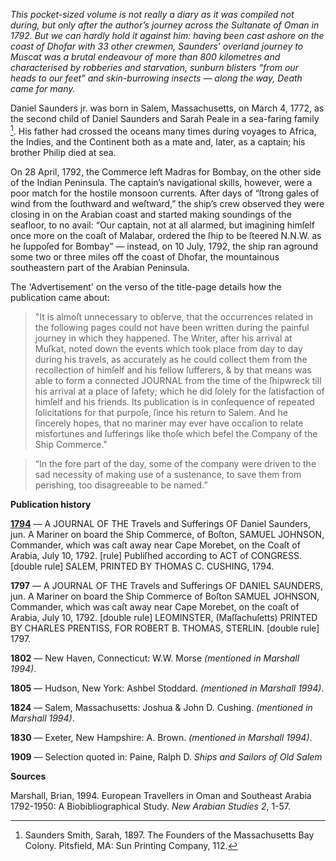 _This pocket-sized volume is not really a diary as it was compiled not during, but only after the author’s journey across the Sultanate of Oman in 1792. But we can hardly hold it against him: having been cast ashore on the coast of Dhofar with 33 other crewmen, Saunders' overland journey to Muscat was a brutal endeavour of more than 800 kilometres and characterised by robberies and starvation, sunburn blisters “from our heads to our feet” and skin-burrowing insects — along the way, Death came for many._

Daniel Saunders jr. was born in Salem, Massachusetts, on March 4, 1772, as the second child of Daniel Saunders and Sarah Peale in a sea-faring family [^1]. His father had crossed the oceans many times during voyages to Africa, the Indies, and the Continent both as a mate and, later, as a captain; his brother Philip died at sea. 

On 28 April, 1792, the Commerce left Madras for Bombay, on the other side of the Indian Peninsula. The captain’s navigational skills, however, were a poor match for the hostile monsoon currents. After days of “ſtrong gales of wind from the ſouthward and weſtward,” the ship’s crew observed they were closing in on the Arabian coast and started making soundings of the seafloor, to no avail: “Our captain, not at all alarmed, but imagining himſelf once more on the coaſt of Malabar, ordered the ſhip to be ſteered N.N.W. as he ſuppoſed for Bombay” — instead, on 10 July, 1792, the ship ran aground some two or three miles off the coast of Dhofar, the mountainous southeastern part of the Arabian Peninsula.  

The 'Advertisement' on the verso of the title-page details how the publication came about: 

> "It is almoſt unnecessary to obſerve, that the occurrences related in the following pages could not have been written during the painful journey in which they happened. The Writer, after his arrival at Muſkat, noted down the events which took place from day to day during his travels, as accurately as he could collect them from the recollection of himſelf and his fellow ſufferers, & by that means was able to form a connected JOURNAL from the time of the ſhipwreck till his arrival at a place of ſafety; which he did ſolely for the ſatisfaction of himſelf and his friends. Its publication is in conſequence of repeated ſolicitations for that purpoſe, ſince his return to Salem. And he ſincerely hopes, that no mariner may ever have occaſion to relate misfortunes and ſufferings like thoſe which befel the Company of the Ship Commerce."


> “In the fore part of the day, some of the company were driven to the sad necessity of making use of a sustenance, to save them from perishing, too disagreeable to be named.” 

**Publication history**

[**1794**](https://books.google.nl/books?id=RR9XAAAAcAAJ&hl=nl&pg=PA1#v=onepage&q&f=false) — A JOURNAL OF THE Travels and Sufferings OF Daniel Saunders, jun. A Mariner on board the Ship Commerce, of Boſton, SAMUEL JOHNSON, Commander, which was caſt away near Cape Morebet, on the Coaſt of Arabia, July 10, 1792. [rule] Publiſhed according to ACT of CONGRESS. [double rule] SALEM, PRINTED BY THOMAS C. CUSHING, 1794.

**1797** — A JOURNAL OF THE Travels and Sufferings OF DANIEL SAUNDERS, jun. A Mariner on board the Ship Commerce of Boſton SAMUEL JOHNSON, Commander, which was caſt away near Cape Morebet, on the coaſt of Arabia, July 10, 1792. [double rule] LEOMINSTER, (Maſſachuſetts) PRINTED BY CHARLES PRENTISS, FOR ROBERT B. THOMAS, STERLIN. [double rule] 1797.

**1802** — New Haven, Connecticut: W.W. Morse _(mentioned in Marshall 1994)_.

**1805** — Hudson, New York: Ashbel Stoddard. _(mentioned in Marshall 1994)_.

**1824** — Salem, Massachusetts: Joshua & John D. Cushing. _(mentioned in Marshall 1994)_.

**1830** — Exeter, New Hampshire: A. Brown. _(mentioned in Marshall 1994)_.

**1909** — Selection quoted in: Paine, Ralph D. _Ships and Sailors of Old Salem_

**Sources**

[^1]: Saunders Smith, Sarah, 1897. The Founders of the Massachusetts Bay Colony. Pitsfield, MA: Sun Printing Company, 112.

Marshall, Brian, 1994. European Travellers in Oman and Southeast Arabia 1792-1950: A Biobibliographical Study. _New Arabian Studies 2_, 1-57.

